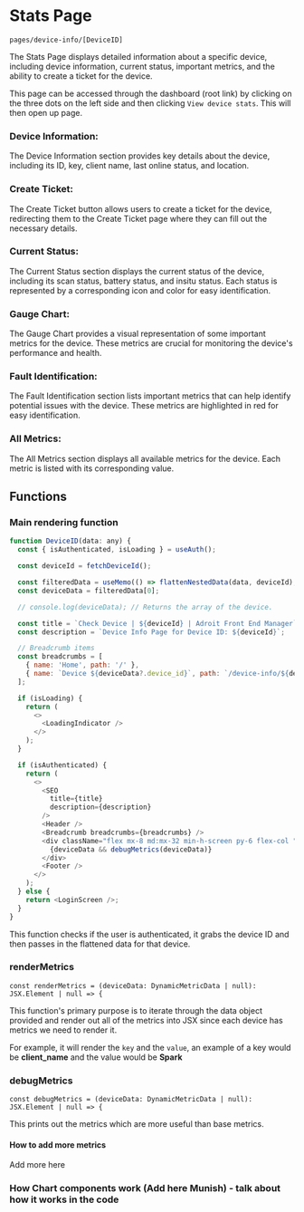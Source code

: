 # Stats Page

`pages/device-info/[DeviceID]`

The Stats Page displays detailed information about a specific device, including device information, current status, important metrics, and the ability to create a ticket for the device.

This page can be accessed through the dashboard (root link) by clicking on the three dots on the left side and then clicking `View device stats`. This will then open up page.

<h3>Device Information:</h3>
The Device Information section provides key details about the device, including its ID, key, client name, last online status, and location.

<h3>Create Ticket:</h3>
The Create Ticket button allows users to create a ticket for the device, redirecting them to the Create Ticket page where they can fill out the necessary details.

<h3>Current Status:</h3>
The Current Status section displays the current status of the device, including its scan status, battery status, and insitu status. Each status is represented by a corresponding icon and color for easy identification.

<h3>Gauge Chart:</h3>
The Gauge Chart provides a visual representation of some important metrics for the device. These metrics are crucial for monitoring the device's performance and health.

<h3>Fault Identification:</h3>
The Fault Identification section lists important metrics that can help identify potential issues with the device. These metrics are highlighted in red for easy identification.

<h3>All Metrics:</h3>
The All Metrics section displays all available metrics for the device. Each metric is listed with its corresponding value.


## Functions

### Main rendering function
```js
function DeviceID(data: any) {
  const { isAuthenticated, isLoading } = useAuth();

  const deviceId = fetchDeviceId();

  const filteredData = useMemo(() => flattenNestedData(data, deviceId), [data, deviceId]);
  const deviceData = filteredData[0];

  // console.log(deviceData); // Returns the array of the device.

  const title = `Check Device | ${deviceId} | Adroit Front End Manager`;
  const description = `Device Info Page for Device ID: ${deviceId}`;

  // Breadcrumb items
  const breadcrumbs = [
    { name: 'Home', path: '/' },
    { name: `Device ${deviceData?.device_id}`, path: `/device-info/${deviceData?.device_id}` }, // Adjusted path to include device_id
  ];

  if (isLoading) {
    return (
      <>
        <LoadingIndicator />
      </>
    );
  }

  if (isAuthenticated) {
    return (
      <>
        <SEO
          title={title}
          description={description}
        />
        <Header />
        <Breadcrumb breadcrumbs={breadcrumbs} />
        <div className="flex mx-8 md:mx-32 min-h-screen py-6 flex-col ">
          {deviceData && debugMetrics(deviceData)}
        </div>
        <Footer />
      </>
    );
  } else {
    return <LoginScreen />;
  }
}
```

This function checks if the user is authenticated, it grabs the device ID and then passes in the flattened data for that device.

### renderMetrics
`const renderMetrics = (deviceData: DynamicMetricData | null): JSX.Element | null => {`

This function's primary purpose is to iterate through the data object provided and render out all of the metrics into JSX since each device has metrics we need to render it.

For example, it will render the `key` and the `value`, an example of a key would be **client_name** and the value would be **Spark**

### debugMetrics
`const debugMetrics = (deviceData: DynamicMetricData | null): JSX.Element | null => {`

This prints out the metrics which are more useful than base metrics.

#### How to add more metrics

Add more here

### How Chart components work (Add here Munish) - talk about how it works in the code